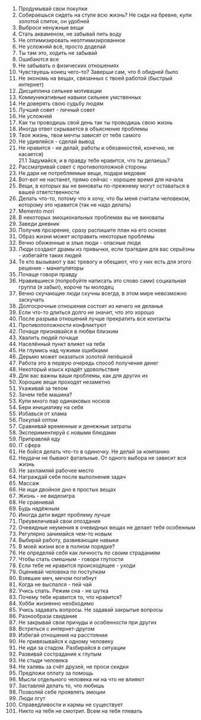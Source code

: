 1. Продумывай свои покупки
2. Собираешься сидеть на стуле всю жизнь? Не сиди на бревне, купи золотой слиток, он удобней
3. Выброси ненужные вещи 
4. Стать акваменом, не забывай пить воду 
5. Не оптимизировать неоптимизированное
6. Не усложняй всё, просто доделай
7. Ты там это, ходить не забывай
8. Ошибаются все 
9. Не забывать о физических отношениях 
10. Чувствуешь конец чего-то? Заверши сам, что б обидней было
11. Не экономь на вещах, связанных с твоей работой (быстрый интернет)
12. Дисциплина сильнее мотивации 
13. Коммуникативные навыки сильнее умственных 
14. Не доверять свою судьбу людям 
15. Лучший совет - личный совет 
16. Не усложняй
17. Как ты проводишь свой день так ты проводишь свою жизнь
18. Иногда ответ скрывается в объяснение проблемы 
19. Твоя жизнь, твои мечты зависят от тебя самого 
20. Не удивляйся - сделай вывод 
21. Не нравится - не делай, работы и обязанностей, конечно, не касается)  
 21.1 Задумайся, и в правду тебе нравится, что ты делаешь? 
22. Рассматривай совет с противоположной стороны 
23. Не дари не потребляемые вещи, подари медовик 
24. Вот-вот не настанет, прямо сейчас - хорошее время для начала 
25. Вещи, в которых вы не виноваты по-прежнему могут оставаться в вашей ответственности 
26. Делать что-то, потому что я хочу, что бы меня считали человеком, которому это нравится (так не надо делать) 
27. Memento mori 
28. В некоторых эмоциональных проблемах вы не виноваты 
29. Заведи дневник 
30. Получив прозрение, сразу распишите план на его основе 
31. Образ жизни может исправить некоторые проблемы 
32. Вечно обиженные и злые люди - опасные люди 
33. Люди создают драмы из привычки, если трагедии для вас серьёзны - избегайте таких людей 
34. Те кто вызывают у вас тревогу и обещают, что у них есть для этого решение - манипуляторы 
35. Почаще говори правду 
36. Нравившиеся (попробуйте написать это слово сами) социальная группа (я забыл), короче ты молодец 
37. Вечно скучающие люди скучны всегда, в этом мире невозможно заскучать 
38. Долгосрочные отношения состоят из ничего не деланья 
39. Если что-то длиться долго не значит, что это хорошо 
40. После разрыва отношений лучше прекратить все контакты 
41. Противоположности конфликтуют
42. Почаще признавайся в любви близким 
43. Хвалить людей почаще 
44. Населённый пункт влияет на тебя 
45. Не глумись над чужими ошибками 
46. Дерьмо может оказаться золотой лепёшкой 
47. Работа это в первую очередь способ получения денег 
48. Некоторый изыск крадёт удовольствие 
49. Для вас важны ваши проблемы, как для других их 
50. Хорошие вещи проходят незаметно
51. Ухаживай за телом 
52. Зачем тебе машина? 
53. Купи много пар одинаковых носков 
54. Бери инициативу на себя 
55. Избавься от хлама 
56. Покупай оптом 
57. Сравнивай временные и денежные затраты 
58. Экспериментируй с новыми блюдами 
59. Приправляй еду 
60. IT сфера 
61. Не бойся делать что-то в одиночку. Не делай за компанию 
62. Неудачи не бывают фатальные. От одного выбора не зависит вся жизнь 
63. Не захламляй рабочее место 
64. Награждай себя после выполнения задач 
65. Массаж 
66. Не ищи двойное дно в простых вещах 
67. Жизнь - не видеоигра 
68. Не сравнивай 
69. Будь надёжным 
70. Иногда дети видят проблему лучше 
71. Преувеличивай свои опоздания 
72. Очевидные неумения в очевидных вещах не делает тебя особенным 
73. Регулярно занимайся чем-то новым 
74. Выбирай работу, развивающие навыки 
75. В моей жизни все в полном порядке? 
76. Не определяй себя как личность по своим страданиям 
77. Чтобы стать смешным - говори глупости
78. Если тебе не нравится происходящее - уходи 
79. Оценивай человека по поступкам 
80. Взявшие меч, мечом погибнут 
81. Когда не выспался - пей чай 
82. Учись спать. Режим сна - не шутка
83. Почему тебе нравится то, что нравится?
84. Хобби жизненно необходимо 
85. Учись задавать вопросы. Не задавай закрытые вопросы 
86. Разнообрази свидание
87. Не закрывай свои причуды и особенности при других
88. Встреться с интернет-другом 
89. Избегай отношения на расстоянии
90. Не привязывайся к одному человеку 
91. Не иди за стадом. Разбирайся в ситуации 
92. Развивай сострадание к глупым 
93. Не стыди человека 
94. Не халявь за счёт друзей, не проси скидки 
95. Предложи оплату за помощь 
96. Мысли отдельного человека ни на что не влияют 
97. Заставляй делать то, что любишь 
98. Позволяй себе проявлять эмоции 
99. Люди лгут 
100. Справедливости и кармы не существует 
101. Никто на тебя не смотрит. Всем на тебя плевать




